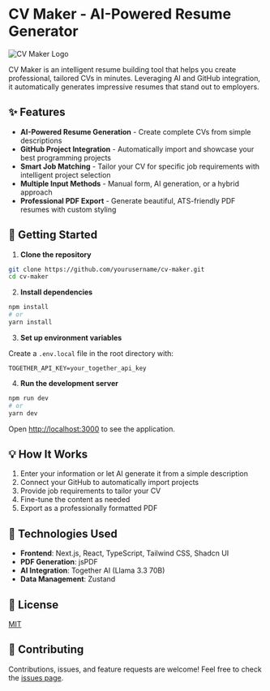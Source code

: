 # CV Maker - AI-Powered Resume Generator

![CV Maker Logo](public/logo.svg)

CV Maker is an intelligent resume building tool that helps you create professional, tailored CVs in minutes. Leveraging AI and GitHub integration, it automatically generates impressive resumes that stand out to employers.

## ✨ Features

- **AI-Powered Resume Generation** - Create complete CVs from simple descriptions
- **GitHub Project Integration** - Automatically import and showcase your best programming projects
- **Smart Job Matching** - Tailor your CV for specific job requirements with intelligent project selection
- **Multiple Input Methods** - Manual form, AI generation, or a hybrid approach
- **Professional PDF Export** - Generate beautiful, ATS-friendly PDF resumes with custom styling

## 🚀 Getting Started

1. **Clone the repository**

```bash
git clone https://github.com/yourusername/cv-maker.git
cd cv-maker
```

2. **Install dependencies**

```bash
npm install
# or
yarn install
```

3. **Set up environment variables**

Create a `.env.local` file in the root directory with:

```
TOGETHER_API_KEY=your_together_api_key
```

4. **Run the development server**

```bash
npm run dev
# or
yarn dev
```

Open [http://localhost:3000](http://localhost:3000) to see the application.

## 💡 How It Works

1. Enter your information or let AI generate it from a simple description
2. Connect your GitHub to automatically import projects
3. Provide job requirements to tailor your CV
4. Fine-tune the content as needed
5. Export as a professionally formatted PDF

## 🎨 Technologies Used

- **Frontend**: Next.js, React, TypeScript, Tailwind CSS, Shadcn UI
- **PDF Generation**: jsPDF
- **AI Integration**: Together AI (Llama 3.3 70B)
- **Data Management**: Zustand

## 📝 License

[MIT](LICENSE)

## 🤝 Contributing

Contributions, issues, and feature requests are welcome! Feel free to check the [issues page](https://github.com/yourusername/cv-maker/issues).

